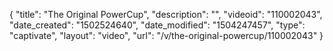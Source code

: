 {
    "title": "The Original PowerCup",
    "description": "",
    "videoid": "110002043",
    "date_created": "1502524640",
    "date_modified": "1504247457",
    "type": "captivate",
    "layout": "video",
    "url": "\/v\/the-original-powercup\/110002043"
}